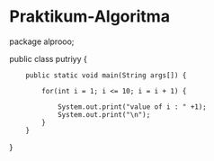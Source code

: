 # Praktikum-Algoritma
package alprooo;

public class putriyy {

		public static void main(String args[]) {
			
			for(int i = 1; i <= 10; i = i + 1) {
			
				System.out.print("value of i : " +1);
				System.out.print("\n");
			}
		}

}
